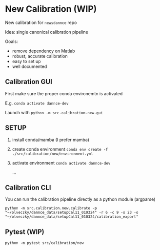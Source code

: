 # New Calibration (WIP)

New calibration for `newsdannce` repo

Idea: single canonical calibration pipeline

Goals:
- remove dependency on Matlab
- robust, accurate calibration
- easy to set up
- well documented 

## Calibration GUI

First make sure the proper conda environemtn is activated

E.g. `conda activate dannce-dev`

Launch with `python -m src.calibration.new.gui`


## SETUP

1. install conda/mamba (I prefer mamba)
2. create conda environment
    `conda env create -f ./src/calibration/new/environment.yml`
3. activate environment
   `conda activate dannce-dev`

   ...



## Calibration CLI

You can run the calibration pipeline directly as a python module (argparse)
```
python -m src.calibration.new.calibrate -p "~/olveczky/dannce_data/setupCal11_010324" -r 6 -c 9 -s 23 -o "~/olveczky/dannce_data/setupCal11_010324/calibration_export"
```

## Pytest (WIP)

`python -m pytest src/calibration/new`
